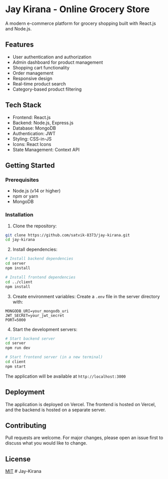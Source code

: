 # Jay Kirana - Online Grocery Store

A modern e-commerce platform for grocery shopping built with React.js and Node.js.

## Features

- User authentication and authorization
- Admin dashboard for product management
- Shopping cart functionality
- Order management
- Responsive design
- Real-time product search
- Category-based product filtering

## Tech Stack

- Frontend: React.js
- Backend: Node.js, Express.js
- Database: MongoDB
- Authentication: JWT
- Styling: CSS-in-JS
- Icons: React Icons
- State Management: Context API

## Getting Started

### Prerequisites

- Node.js (v14 or higher)
- npm or yarn
- MongoDB

### Installation

1. Clone the repository:
```bash
git clone https://github.com/satvik-8373/jay-kirana.git
cd jay-kirana
```

2. Install dependencies:
```bash
# Install backend dependencies
cd server
npm install

# Install frontend dependencies
cd ../client
npm install
```

3. Create environment variables:
Create a `.env` file in the server directory with:
```
MONGODB_URI=your_mongodb_uri
JWT_SECRET=your_jwt_secret
PORT=5000
```

4. Start the development servers:
```bash
# Start backend server
cd server
npm run dev

# Start frontend server (in a new terminal)
cd client
npm start
```

The application will be available at `http://localhost:3000`

## Deployment

The application is deployed on Vercel. The frontend is hosted on Vercel, and the backend is hosted on a separate server.

## Contributing

Pull requests are welcome. For major changes, please open an issue first to discuss what you would like to change.

## License

[MIT](https://choosealicense.com/licenses/mit/) # Jay-Kirana
